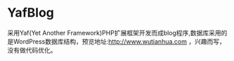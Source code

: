 YafBlog
=======

采用Yaf(Yet Another Framework)PHP扩展框架开发而成blog程序,数据库采用的是WordPress数据库结构，预览地址:http://www.wutianhua.com ，兴趣而写，没有做代码优化。
